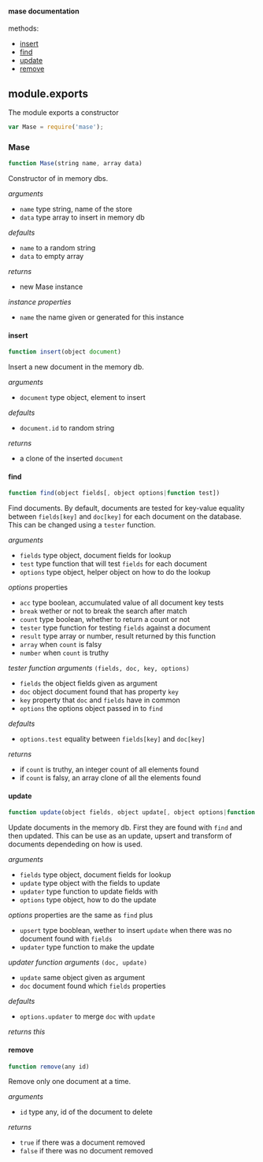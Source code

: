 #### mase documentation  

methods:
 - [insert](#insert)
 - [find](#find)
 - [update](#update)
 - [remove](#remove)

## module.exports

The module exports a constructor

```js
var Mase = require('mase');
```

### Mase

```js
function Mase(string name, array data)
```
Constructor of in memory dbs.

_arguments_
- `name` type string, name of the store
- `data` type array to insert in memory db

_defaults_
- `name` to a random string
- `data` to empty array

_returns_
- new Mase instance

_instance properties_
- `name` the name given or generated for this instance

#### insert

```js
function insert(object document)
```
Insert a new document in the memory db.

_arguments_
 - `document` type object, element to insert

_defaults_
 - `document.id` to random string

_returns_
 - a clone of the inserted `document`

#### find

```js
function find(object fields[, object options|function test])
```
Find documents. By default, documents are tested for key-value
equality between `fields[key]` and `doc[key]` for each document
on the database. This can be changed using a `tester` function.

_arguments_
 - `fields` type object, document fields for lookup
 - `test` type function that will test `fields` for each document
 - `options` type object, helper object on how to do the lookup

_options_ properties
 - `acc` type boolean, accumulated value of all document key tests
 - `break` wether or not to break the search after match
 - `count` type boolean, whether to return a count or not
 - `tester` type function for testing `fields` against a document
 - `result` type array or number, result returned by this function
  - `array` when `count` is falsy
  - `number` when `count` is truthy

_tester function arguments_ `(fields, doc, key, options)`
 - `fields` the object fields given as argument
 - `doc` object document found that has property `key`
 - `key` property that `doc` and `fields` have in common
 - `options` the options object passed in to `find`

_defaults_
- `options.test` equality between `fields[key]` and `doc[key]`

_returns_
 - if `count` is truthy, an integer count of all elements found
 - if `count` is falsy, an array clone of all the elements found

#### update

```js
function update(object fields, object update[, object options|function updater])
```
Update documents in the memory db. First they are found with
 `find` and then updated. This can be use as an update,
upsert and transform of documents dependeding on how is used.

_arguments_
 - `fields` type object, document fields for lookup
 - `update` type object with the fields to update
 - `updater` type function to update fields with
 - `options` type object, how to do the update

_options_ properties are the same as `find` plus
 - `upsert` type booblean, wether to insert `update` when
 there was no document found with `fields`
 - `updater` type function to make the update


_updater function arguments_ `(doc, update)`
 - `update` same object given as argument
 - `doc` document found which `fields` properties

_defaults_
- `options.updater` to merge `doc` with `update`

_returns this_


#### remove

```js
function remove(any id)
```
Remove only one document at a time.

_arguments_
 - `id` type any, id of the document to delete

_returns_
 - `true` if there was a document removed
 - `false` if there was no document removed
